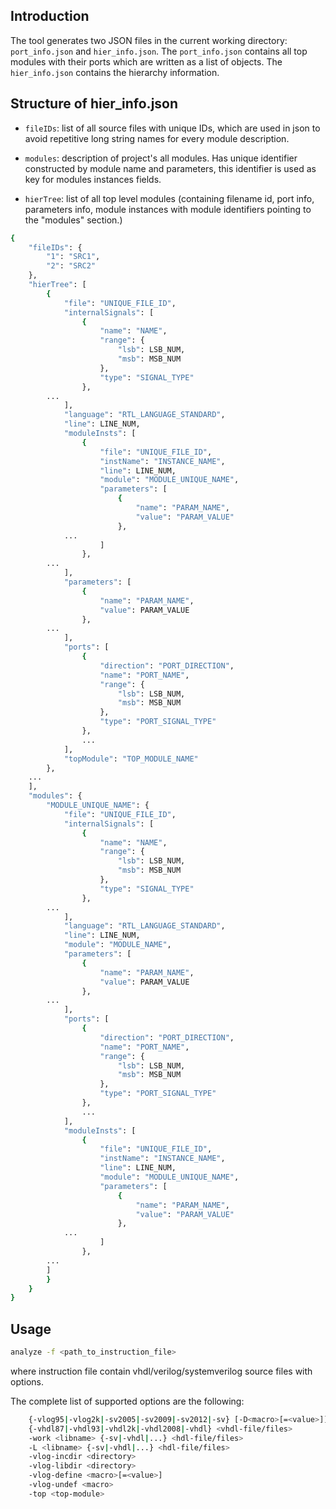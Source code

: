 ## Introduction
The tool  generates two JSON files in the current working directory: `port_info.json` and `hier_info.json`. The `port_info.json` contains all top modules with their ports which are written as a list of objects. The `hier_info.json` contains the hierarchy information.

## Structure of hier_info.json

- `fileIDs`: list of all source files with unique IDs, which are used in json to avoid repetitive long string names for every module description.

- `modules`: description of project's all modules. Has unique identifier constructed by module name and parameters, this identifier is used as key for modules instances fields. 

- `hierTree`: list of all top level modules (containing filename id, port info, parameters info, module instances with module identifiers pointing to the "modules" section.)

```bash
{
    "fileIDs": {
        "1": "SRC1",
        "2": "SRC2"
    },
    "hierTree": [
        {
            "file": "UNIQUE_FILE_ID",
            "internalSignals": [
                {
                    "name": "NAME",
                    "range": {
                        "lsb": LSB_NUM,
                        "msb": MSB_NUM
                    },
                    "type": "SIGNAL_TYPE"
                },
		...
            ],
            "language": "RTL_LANGUAGE_STANDARD",
            "line": LINE_NUM,
            "moduleInsts": [
                {
                    "file": "UNIQUE_FILE_ID",
                    "instName": "INSTANCE_NAME",
                    "line": LINE_NUM,
                    "module": "MODULE_UNIQUE_NAME",
                    "parameters": [
                        {
                            "name": "PARAM_NAME",
                            "value": "PARAM_VALUE"
                        },
			...
                    ]
                },
		...
            ],
            "parameters": [
                {
                    "name": "PARAM_NAME",
                    "value": PARAM_VALUE
                },
		...
            ],
            "ports": [
                {
                    "direction": "PORT_DIRECTION",
                    "name": "PORT_NAME",
                    "range": {
                        "lsb": LSB_NUM,
                        "msb": MSB_NUM
                    },
                    "type": "PORT_SIGNAL_TYPE"
                },
                ...
            ],
            "topModule": "TOP_MODULE_NAME"
        },
	...
    ],
    "modules": {
        "MODULE_UNIQUE_NAME": {
            "file": "UNIQUE_FILE_ID",
            "internalSignals": [
                {
                    "name": "NAME",
                    "range": {
                        "lsb": LSB_NUM,
                        "msb": MSB_NUM
                    },
                    "type": "SIGNAL_TYPE"
                },
		...
            ],
            "language": "RTL_LANGUAGE_STANDARD",
            "line": LINE_NUM,
            "module": "MODULE_NAME",
            "parameters": [
                {
                    "name": "PARAM_NAME",
                    "value": PARAM_VALUE
                },
		...
            ],
            "ports": [
                {
                    "direction": "PORT_DIRECTION",
                    "name": "PORT_NAME",
                    "range": {
                        "lsb": LSB_NUM,
                        "msb": MSB_NUM
                    },
                    "type": "PORT_SIGNAL_TYPE"
                },
                ...
            ],
            "moduleInsts": [
                {
                    "file": "UNIQUE_FILE_ID",
                    "instName": "INSTANCE_NAME",
                    "line": LINE_NUM,
                    "module": "MODULE_UNIQUE_NAME",
                    "parameters": [
                        {
                            "name": "PARAM_NAME",
                            "value": "PARAM_VALUE"
                        },
			...
                    ]
                },
		...
	    ]
        }
    }
}
```

## Usage
```bash
analyze -f <path_to_instruction_file>
```
where instruction file contain vhdl/verilog/systemverilog source files with options. 

The complete list of supported options are the following:
```bash
	{-vlog95|-vlog2k|-sv2005|-sv2009|-sv2012|-sv} [-D<macro>[=<value>]] <verilog-file/files>
	{-vhdl87|-vhdl93|-vhdl2k|-vhdl2008|-vhdl} <vhdl-file/files>
	-work <libname> {-sv|-vhdl|...} <hdl-file/files>
	-L <libname> {-sv|-vhdl|...} <hdl-file/files>
	-vlog-incdir <directory>
	-vlog-libdir <directory>
	-vlog-define <macro>[=<value>]
	-vlog-undef <macro>
	-top <top-module>
```
